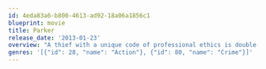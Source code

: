 ```yaml
---
id: 4eda83a6-b800-4613-ad92-18a06a1856c1
blueprint: movie
title: Parker
release_date: '2013-01-23'
overview: "A thief with a unique code of professional ethics is double-crossed by his crew and left for dead. Assuming a new disguise and forming an unlikely alliance with a woman on the inside, he looks to hijack the score of the crew's latest heist."
genres: '[{"id": 28, "name": "Action"}, {"id": 80, "name": "Crime"}]'
---
```

